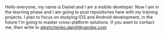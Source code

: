 Hello everyone, my name is Daniel and I am a mobile developer. Now I am in the learning phase and I am going to post repositories here with my training projects. I plan to focus on studying IOS and Android development, in the future I'm going to master cross-platform solutions. If you want to contact me, then write to aleshchenko.daniil@yandex.com
